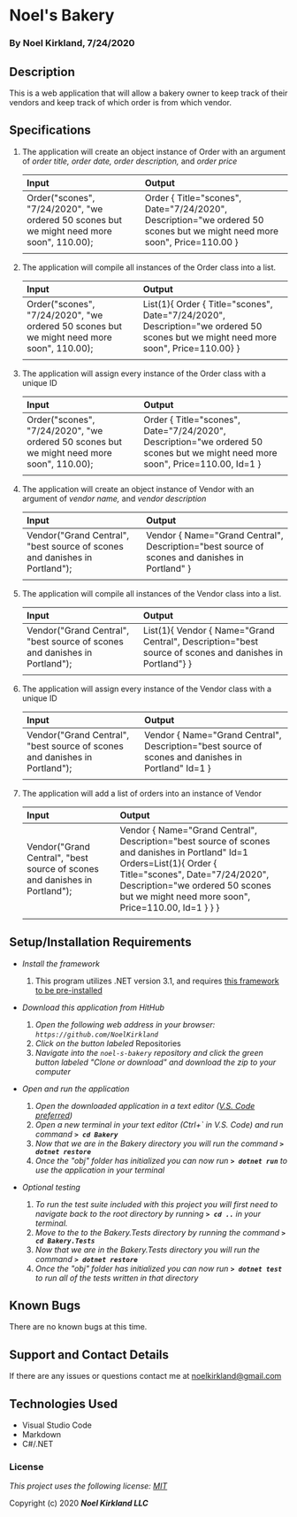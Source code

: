 # Noel's Bakery

### By Noel Kirkland, 7/24/2020

## Description

This is a web application that will allow a bakery owner to keep track of their vendors and keep track of which order is from which vendor.

## Specifications

1. The application will create an object instance of Order with an argument of _order title,_ _order date,_ _order description,_ and _order price_

    | Input | Output |
    | :--- | :--- |
    | Order("scones", "7/24/2020", "we ordered 50 scones but we might need more soon", 110.00); | Order { Title="scones", Date="7/24/2020", Description="we ordered 50 scones but we might need more soon", Price=110.00 } |
    |||

2. The application will compile all instances of the Order class into a list.

    | Input | Output |
    | :--- | :--- |
    | Order("scones", "7/24/2020", "we ordered 50 scones but we might need more soon", 110.00); | List<Order>(1){ Order { Title="scones", Date="7/24/2020", Description="we ordered 50 scones but we might need more soon", Price=110.00} } |
    |||

3. The application will assign every instance of the Order class with a unique ID

    | Input | Output |
    | :--- | :--- |
    | Order("scones", "7/24/2020", "we ordered 50 scones but we might need more soon", 110.00); | Order { Title="scones", Date="7/24/2020", Description="we ordered 50 scones but we might need more soon", Price=110.00, Id=1 } |
    |||

4. The application will create an object instance of Vendor with an argument of _vendor name,_ and _vendor description_

    | Input | Output |
    | :--- | :--- |
    | Vendor("Grand Central", "best source of scones and danishes in Portland"); | Vendor { Name="Grand Central", Description="best source of scones and danishes in Portland" } |
    |||

5. The application will compile all instances of the Vendor class into a list.

    | Input | Output |
    | :--- | :--- |
    | Vendor("Grand Central", "best source of scones and danishes in Portland"); | List<Vendor>(1){ Vendor { Name="Grand Central", Description="best source of scones and danishes in Portland"} } |
    |||

6. The application will assign every instance of the Vendor class with a unique ID

    | Input | Output |
    | :--- | :--- |
    | Vendor("Grand Central", "best source of scones and danishes in Portland"); | Vendor { Name="Grand Central", Description="best source of scones and danishes in Portland" Id=1 } |
    |||

7. The application will add a list of orders into an instance of Vendor

    | Input | Output |
    | :--- | :--- |
    | Vendor("Grand Central", "best source of scones and danishes in Portland"); | Vendor { Name="Grand Central", Description="best source of scones and danishes in Portland" Id=1 Orders=List<Order>(1){ Order { Title="scones", Date="7/24/2020", Description="we ordered 50 scones but we might need more soon", Price=110.00, Id=1 } } } |
    |||

## Setup/Installation Requirements

* _Install the framework_
  1. This program utilizes .NET version 3.1, and requires [this framework to be pre-installed](https://dotnet.microsoft.com/download/dotnet-core/3.1)

* _Download this application from HitHub_
  1. _Open the following web address in your browser: `https://github.com/NoelKirkland`_
  2. _Click on the button labeled_ Repositories
  3. _Navigate into the `noel-s-bakery` repository and click the green button labeled "Clone or download" and download the zip to your computer_

* _Open and run the application_
  1. _Open the downloaded application in a text editor ([V.S. Code preferred](https://code.visualstudio.com/))_
  2. _Open a new terminal in your text editor (Ctrl+\` in V.S. Code) and run command **`> cd Bakery`**_
  3. _Now that we are in the Bakery directory you will run the command **`> dotnet restore`**_
  4. _Once the "obj" folder has initialized you can now run **`> dotnet run`** to use the application in your terminal_

* _Optional testing_
  1. _To run the test suite included with this project you will first need to navigate back to the root directory by running **`> cd ..`** in your terminal._
  2. _Move to the to the Bakery.Tests directory by running the command **`> cd Bakery.Tests`**_
  3. _Now that we are in the Bakery.Tests directory you will run the command **`> dotnet restore`**_
  4. _Once the "obj" folder has initialized you can now run **`> dotnet test`** to run all of the tests written in that directory_


## Known Bugs

There are no known bugs at this time.

## Support and Contact Details

If there are any issues or questions contact me at noelkirkland@gmail.com

## Technologies Used

*  Visual Studio Code
*  Markdown
*  C#/.NET


### License

*This project uses the following license: [MIT](https://opensource.org/licenses/MIT)*

Copyright (c) 2020 **_Noel Kirkland LLC_**